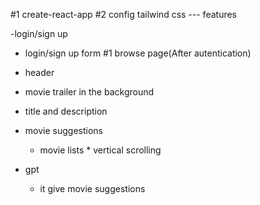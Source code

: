 #1 create-react-app
#2 config tailwind css
--- features

-login/sign up
  - login/sign up form
#1 browse page(After autentication)
 - header
 - movie trailer in the background
 - title and description 
 - movie suggestions 
    - movie lists * vertical scrolling

- gpt
  - it give movie suggestions